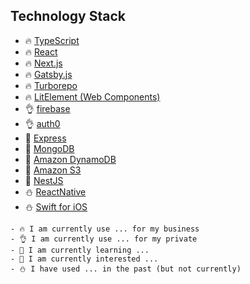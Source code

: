 ## Technology Stack

- 🔥 [TypeScript](https://www.typescriptlang.org/)
- 🔥 [React](https://ja.reactjs.org/)
- 🔥 [Next.js](https://nextjs.org/)
- 🔥 [Gatsby.js](https://www.gatsbyjs.com/)
- 🔥 [Turborepo](https://turbo.build/)
- 🔥 [LitElement (Web Components)](https://lit.dev/)
- 👌 [firebase](https://firebase.google.com/)
- 👌 [auth0](https://auth0.com/)
- 🌱 [Express](https://expressjs.com/)
- 🌱 [MongoDB](https://www.mongodb.com/)
- 🌱 [Amazon DynamoDB](https://aws.amazon.com/dynamodb/)
- 🌱 [Amazon S3](https://aws.amazon.com/s3/)
- 💬 [NestJS](https://nestjs.com/)
- ⛄ [ReactNative](https://reactnative.dev/)
- ⛄ [Swift for iOS](https://www.apple.com/swift/)

```
- 🔥 I am currently use ... for my business
- 👌 I am currently use ... for my private
- 🌱 I am currently learning ...
- 💬 I am currently interested ...
- ⛄ I have used ... in the past (but not currently)
```
